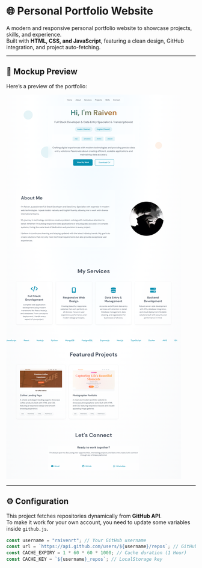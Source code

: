 # 🌐 Personal Portfolio Website

A modern and responsive personal portfolio website to showcase projects, skills, and experience.  
Built with **HTML, CSS, and JavaScript**, featuring a clean design, GitHub integration, and project auto-fetching.

---

## 📸 Mockup Preview

Here’s a preview of the portfolio:

![Portfolio Mockup](./mockup.png)

---

## ⚙️ Configuration

This project fetches repositories dynamically from **GitHub API**.  
To make it work for your own account, you need to update some variables inside `github.js`.

```js
const username = "raivenrt"; // Your GitHub username
const url = `https://api.github.com/users/${username}/repos`; // GitHub API endpoint
const CACHE_EXPIRY = 1 * 60 * 60 * 1000; // Cache duration (1 Hour)
const CACHE_KEY = `${username}_repos`; // LocalStorage key
```
